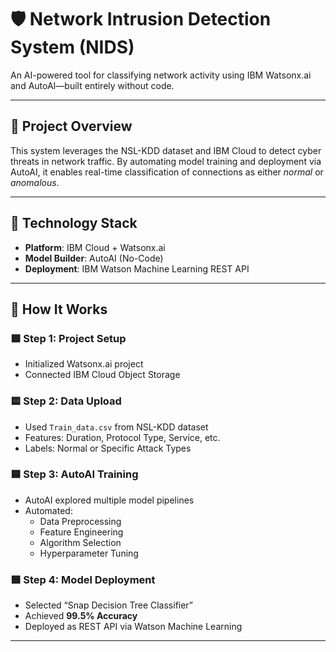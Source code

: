 # 🛡️ Network Intrusion Detection System (NIDS)

An AI-powered tool for classifying network activity using IBM Watsonx.ai and AutoAI—built entirely without code.

---

## 📌 Project Overview

This system leverages the NSL-KDD dataset and IBM Cloud to detect cyber threats in network traffic. By automating model training and deployment via AutoAI, it enables real-time classification of connections as either *normal* or *anomalous*.

---

## 🔧 Technology Stack

- **Platform**: IBM Cloud + Watsonx.ai  
- **Model Builder**: AutoAI (No-Code)  
- **Deployment**: IBM Watson Machine Learning REST API

---

## 🧱 How It Works

### 🟩 Step 1: Project Setup  
- Initialized Watsonx.ai project  
- Connected IBM Cloud Object Storage  

### 🟨 Step 2: Data Upload  
- Used `Train_data.csv` from NSL-KDD dataset  
- Features: Duration, Protocol Type, Service, etc.  
- Labels: Normal or Specific Attack Types

### 🟦 Step 3: AutoAI Training  
- AutoAI explored multiple model pipelines  
- Automated:
  - Data Preprocessing  
  - Feature Engineering  
  - Algorithm Selection  
  - Hyperparameter Tuning

### 🟪 Step 4: Model Deployment  
- Selected “Snap Decision Tree Classifier”  
- Achieved **99.5% Accuracy**  
- Deployed as REST API via Watson Machine Learning

---

